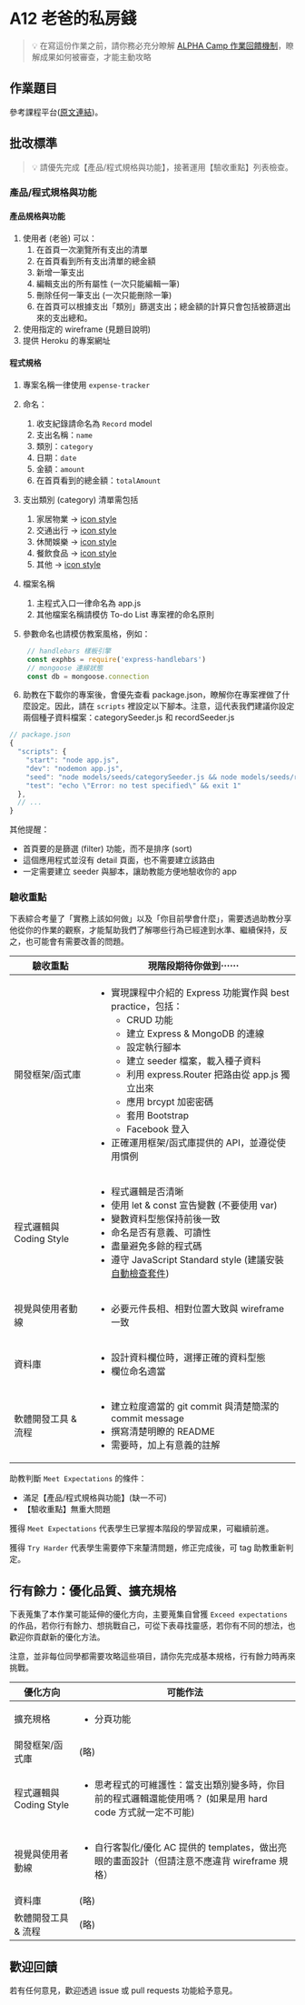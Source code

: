 # A12 老爸的私房錢

> 💡  在寫這份作業之前，請你務必充分瞭解 <a href="https://github.com/ALPHACamp/web-grading-rubic" target="_blank">ALPHA Camp 作業回饋機制</a>，瞭解成果如何被審查，才能主動攻略

## 作業題目

參考課程平台([原文連結](https://lighthouse.alphacamp.co/courses/42/assignments/1045))。

## 批改標準

> 💡  請優先完成【產品/程式規格與功能】，接著運用【驗收重點】列表檢查。

### 產品/程式規格與功能

#### 產品規格與功能

1. 使用者 (老爸) 可以：
   1. 在首頁一次瀏覽所有支出的清單
   2. 在首頁看到所有支出清單的總金額
   3. 新增一筆支出
   4. 編輯支出的所有屬性 (一次只能編輯一筆)
   5. 刪除任何一筆支出 (一次只能刪除一筆)
   6. 在首頁可以根據支出「類別」篩選支出；總金額的計算只會包括被篩選出來的支出總和。
2. 使用指定的 wireframe (見題目說明)
3. 提供 Heroku 的專案網址

#### 程式規格

1. 專案名稱一律使用 `expense-tracker`
4. 命名：
   1. 收支紀錄請命名為 `Record` model
   2. 支出名稱：`name`
   3. 類別：`category`
   4. 日期：`date`
   5. 金額：`amount`
   6. 在首頁看到的總金額：`totalAmount`
5. 支出類別 (category) 清單需包括
   1. 家居物業 -> [icon style](https://fontawesome.com/icons/home?style=solid)
   2. 交通出行 -> [icon style](https://fontawesome.com/icons/shuttle-van?style=solid)
   3. 休閒娛樂 -> [icon style](https://fontawesome.com/icons/grin-beam?style=solid)
   4. 餐飲食品 -> [icon style](https://fontawesome.com/icons/utensils?style=solid)
   5. 其他 -> [icon style](https://fontawesome.com/icons/pen?style=solid)
6. 檔案名稱
   1. 主程式入口一律命名為 app.js
   2. 其他檔案名稱請模仿 To-do List 專案裡的命名原則
7. 參數命名也請模仿教案風格，例如：

   ```js
    // handlebars 樣板引擎
    const exphbs = require('express-handlebars')
    // mongoose 連線狀態
    const db = mongoose.connection
   ```

8. 助教在下載你的專案後，會優先查看 package.json，瞭解你在專案裡做了什麼設定。因此，請在 `scripts` 裡設定以下腳本。注意，這代表我們建議你設定兩個種子資料檔案：categorySeeder.js 和 recordSeeder.js

```js
// package.json
{
  "scripts": {
    "start": "node app.js",
    "dev": "nodemon app.js",
    "seed": "node models/seeds/categorySeeder.js && node models/seeds/recordSeeder.js",
    "test": "echo \"Error: no test specified\" && exit 1"
  },
  // ...
}
```

其他提醒：

- 首頁要的是篩選 (filter) 功能，而不是排序 (sort)
- 這個應用程式並沒有 detail 頁面，也不需要建立該路由
- 一定需要建立 seeder 與腳本，讓助教能方便地驗收你的 app

### 驗收重點

下表綜合考量了「實務上該如何做」以及「你目前學會什麼」，需要透過助教分享他從你的作業的觀察，才能幫助我們了解哪些行為已經達到水準、繼續保持，反之，也可能會有需要改善的問題。

<table>
  <thead>
    <tr>
      <th>驗收重點</td>
      <th>現階段期待你做到⋯⋯</td>
    </tr>
  </thead>
  <tbody>
    <tr>
      <td>開發框架/函式庫</td>
      <td>
        <ul>
          <li>實現課程中介紹的 Express 功能實作與 best practice，包括：
            <ul>
              <li>CRUD 功能</li>
              <li>建立 Express & MongoDB 的連線</li>
              <li>設定執行腳本</li>
              <li>建立 seeder 檔案，載入種子資料</li>
              <li>利用 express.Router 把路由從 app.js 獨立出來</li>
              <li>應用 brcypt 加密密碼</li>
              <li>套用 Bootstrap</li>
              <li>Facebook 登入</li>
            </ul>
          <li>正確運用框架/函式庫提供的 API，並遵從使用慣例</li>
        </ul>
      </td>
    </tr>
    <tr>
      <td>程式邏輯與 Coding Style</td>
      <td>
        <ul>
          <li>程式邏輯是否清晰</li>
          <li>使用 let & const 宣告變數 (不要使用 var)</li>
          <li>變數資料型態保持前後一致</li>
          <li>命名是否有意義、可讀性</li>
          <li>盡量避免多餘的程式碼</li>
          <li>遵守 JavaScript Standard style (建議安裝<a href="https://standardjs.com/index.html#install" target="_blank">自動檢查套件</a>)</li>
        </ul>
      </td>
    </tr>
    <tr>
      <td>視覺與使用者動線</td>
      <td>
        <ul>
          <li>必要元件長相、相對位置大致與 wireframe 一致</li>
        </ul>
      </td>
    </tr>
    <tr>
      <td>資料庫</td>
      <td>
        <ul>
          <li>設計資料欄位時，選擇正確的資料型態</li>
          <li>欄位命名適當</li>
        </ul>
      </td>
    </tr>
      <tr>
      <td>軟體開發工具 & 流程</td>
      <td>
        <ul>
          <li>建立粒度適當的 git commit 與清楚簡潔的 commit message</li>
          <li>撰寫清楚明瞭的 README</li>
          <li>需要時，加上有意義的註解</li>
        </ul>
      </td>
    </tr>
  </tbody>
</table>

助教判斷 `Meet Expectations` 的條件：

- 滿足【產品/程式規格與功能】(缺一不可)
- 【驗收重點】無重大問題

獲得 `Meet Expectations` 代表學生已掌握本階段的學習成果，可繼續前進。

獲得 `Try Harder` 代表學生需要停下來釐清問題，修正完成後，可 tag 助教重新判定。

## 行有餘力：優化品質、擴充規格

下表蒐集了本作業可能延伸的優化方向，主要蒐集自曾獲 `Exceed expectations` 的作品，若你行有餘力、想挑戰自己，可從下表尋找靈感，若你有不同的想法，也歡迎你貢獻新的優化方法。

注意，並非每位同學都需要攻略這些項目，請你先完成基本規格，行有餘力時再來挑戰。

<table>
  <thead>
    <tr>
      <th>優化方向</td>
      <th>可能作法</td>
    </tr>
  </thead>
  <tbody>
    <tr>
      <td>擴充規格</td>
      <td>
        <ul>
          <li>分頁功能</li>
        </ul>
      </td>
    </tr>
    <tr>
      <td>開發框架/函式庫</td>
      <td>(略)</td>
    </tr>
    <tr>
      <td>程式邏輯與 Coding Style</td>
      <td>
        <ul>
          <li>思考程式的可維護性：當支出類別變多時，你目前的程式邏輯還能使用嗎？ (如果是用 hard code 方式就一定不可能)</li>
        </ul>
      </td>
    </tr>
      <tr>
      <td>視覺與使用者動線</td>
      <td>
        <ul>
          <li>自行客製化/優化 AC 提供的 templates，做出亮眼的畫面設計（但請注意不應違背 wireframe 規格）</li>
        </ul>
      </td>
    </tr>
    <tr>
      <td>資料庫</td>
      <td>(略)</td>
    </tr>
      <tr>
      <td>軟體開發工具 & 流程</td>
      <td>(略)</td>
    </tr>
  </tbody>
</table>

## 歡迎回饋

若有任何意見，歡迎透過 issue 或 pull requests 功能給予意見。
